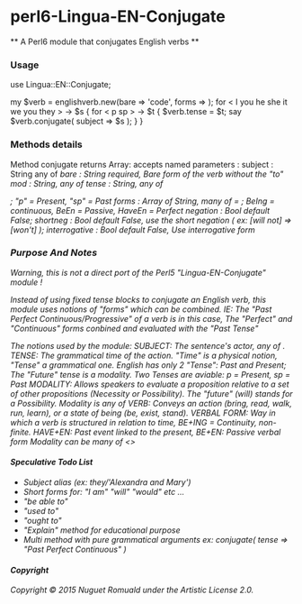 # perl6-Lingua-EN-Conjugate

** A Perl6 module that conjugates English verbs  **

### Usage

use Lingua::EN::Conjugate;

my $verb = englishverb.new(bare => 'code', forms => <BeIng HaveEn>);
for < I you he she it we you they > -> $s {
  for < p sp > -> $t {
    $verb.tense = $t;
    say $verb.conjugate( subject => $s );
  }
}

### Methods details

Method conjugate returns Array: accepts named parameters :
  subject       : String any of <I he she it we you they>
  bare          : String required, Bare form of the verb without the "to"
  mod           : String, any of <will shall may can>
  tense         : String, any of <p sp> ; "p" = Present, "sp" = Past 
  forms         : Array of String, many of = <BeIng BeEn HaveEn>;   BeIng = continuous,  BeEn = Passive, HaveEn = Perfect
  negation      : Bool default False;
  shortneg      : Bool default False, use the short negation ( ex: [will not] => [won't] );
  interrogative : Bool default False, Use interrogative form



### Purpose And Notes

Warning, this is not a direct port of the Perl5 "Lingua-EN-Conjugate" module !

Instead of using fixed tense blocks to conjugate an English verb, this module uses notions of "forms" which can be combined.
IE: The "Past Perfect Continuous/Progressive" of a verb is in this case, The "Perfect" and "Continuous" forms conbined and evaluated with the "Past Tense"

The notions used by the module:
SUBJECT: 
  The sentence's actor, any of <I he she it we you they>.
TENSE: 
  The grammatical time of the action. "Time" is a physical notion, "Tense" a grammatical one. English has only 2 "Tense": Past and Present; The "Future" tense is a modality.
  Two Tenses are aviable: p = Present, sp = Past
MODALITY:
  Allows speakers to evaluate a proposition relative to a set of other propositions (Necessity or Possibility). The "future" (will) stands for a Possibility.
  Modality is any of <will shall may can>
VERB:
  Conveys an action (bring, read, walk, run, learn), or a state of being (be, exist, stand).
VERBAL FORM:
  Way in which a verb is structured in relation to time, BE+ING = Continuity, non-finite. HAVE+EN: Past event linked to the present, BE+EN: Passive verbal form
  Modality can be many of <>

#### Speculative Todo List

- Subject alias (ex: they/'Alexandra and Mary') 
- Short forms for: "I am" "will" "would" etc ...
- "be able to"
- "used to"
- "ought to"
- "Explain" method for educational purpose
- Multi method with pure grammatical arguments ex: conjugate( tense => "Past Perfect Continuous" )

#### Copyright

Copyright © 2015 Nuguet Romuald under the Artistic License 2.0.

